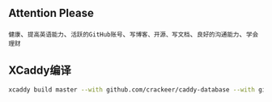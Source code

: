 ## Attention Please

`健康`、`提高英语能力`、`活跃的GitHub账号`、`写博客、开源、写文档`、`良好的沟通能力`、`学会理财`

## XCaddy编译

```sh
xcaddy build master --with github.com/crackeer/caddy-database --with github.com/crackeer/caddy-upload2dir
```